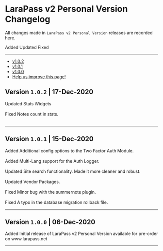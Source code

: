 # LaraPass v2 Personal Version Changelog

All changes made in `LaraPass v2 Personal Version` releases are recorded here.

<larecipe-badge type="success">Added</larecipe-badge>
<larecipe-badge type="warning">Updated</larecipe-badge>
<larecipe-badge type="danger">Fixed</larecipe-badge>

---

- [v1.0.2](#1.0.2)
- [v1.0.1](#1.0.1)
- [v1.0.0](#1.0.0)
- [<a href="https://github.com/larapass/docs/edit/master/resources/docs/personal/changelog.md" target="_blank"><i class="fa fa-edit"></i> Help us improve this page!</a>](#)

<a name="1.0.2"></a>
## Version **`1.0.2`** | 17-Dec-2020

<larecipe-card>
	<larecipe-badge type="warning">Updated</larecipe-badge> Stats Widgets<br/><br/>
	<larecipe-badge type="danger">Fixed</larecipe-badge> Notes count in stats.<br/><br/>
</larecipe-card>

---

<a name="1.0.1"></a>
## Version **`1.0.1`** | 15-Dec-2020

<larecipe-card>
	<larecipe-badge type="success">Added</larecipe-badge> Additional config options to the Two Factor Auth Module.<br/><br/>  
	<larecipe-badge type="success">Added</larecipe-badge> Multi-Lang support for the Auth Logger.<br/><br/> 
	<larecipe-badge type="warning">Updated</larecipe-badge> Site search functionality. Made it more cleaner and robust.<br/><br/>
	<larecipe-badge type="warning">Updated</larecipe-badge> Vendor Packages.<br/><br/>
	<larecipe-badge type="danger">Fixed</larecipe-badge> Minor bug with the summernote plugin.<br/><br/>
	<larecipe-badge type="danger">Fixed</larecipe-badge> A typo in the database migration rollback file.
</larecipe-card>

---

<a name="1.0.0"></a>
## Version **`1.0.0`** | 06-Dec-2020

<larecipe-card>
	<larecipe-badge type="success">Added</larecipe-badge> Initial release of LaraPass v2 Personal Version available for pre-order on www.larapass.net<br/>
</larecipe-card>

---
